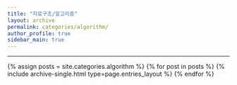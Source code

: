 ```yaml
---
title: "자료구조/알고리즘"
layout: archive
permalink: categories/algorithm/
author_profile: true
sidebar_main: true
---
```


***

{% assign posts = site.categories.algorithm %}
{% for post in posts %} {% include archive-single.html type=page.entries_layout %} {% endfor %}